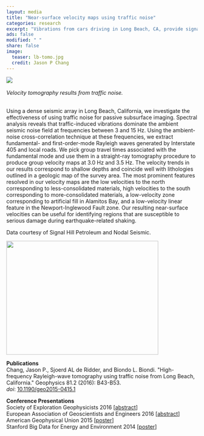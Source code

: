 ```yaml
---                                                                             
layout: media                                                                   
title: "Near-surface velocity maps using traffic noise"
categories: research
excerpt: "Vibrations from cars driving in Long Beach, CA, provide signal that can be harnessed for estimating seismic velocities."
ads: false                                                                       
modified: " "
share: false                                                                    
image:
  teaser: lb-tomo.jpg
  credit: Jason P Chang
---                                                                             
```

<!--<div style="float:right">
      <p>
<img src="{{ site.url }}/images/{{page.image.teaser}}" />
      </p>
</div>-->
<div class="image">
<img src="{{ site.url }}/images/{{page.image.teaser}}" />
<div><br /><em>Velocity tomography results from traffic noise.</em></div>
</div>
<p>
<br />
Using a dense seismic array in Long Beach, California, we investigate the effectiveness of using traffic noise for passive subsurface imaging. Spectral analysis reveals that traffic-induced vibrations dominate the ambient seismic noise field at frequencies between 3 and 15 Hz. Using the ambient-noise cross-correlation technique at these frequencies, we extract fundamental- and first-order-mode Rayleigh waves generated by Interstate 405 and local roads. We pick group travel times associated with the fundamental mode and use them in a straight-ray tomography procedure to produce group velocity maps at 3.0 Hz and 3.5 Hz. The velocity trends in our results correspond to shallow depths and coincide well with lithologies outlined in a geologic map of the survey area. The most prominent features resolved in our velocity maps are the low velocities to the north corresponding to less-consolidated materials, high velocities to the south corresponding to more-consolidated materials, a low-velocity zone corresponding to artificial fill in Alamitos Bay, and a low-velocity linear feature in the Newport-Inglewood Fault zone. Our resulting near-surface velocities can be useful for identifying regions that are susceptible to serious damage during earthquake-related shaking.
</p>
<p>
Data courtesy of Signal Hill Petroleum and Nodal Seismic.
</p>
<img src="{{ site.url }}/images/lb-noise.gif" width="400" height="300" />
<p>
<b>Publications</b><br />
Chang, Jason P., Sjoerd AL de Ridder, and Biondo L. Biondi. "High-frequency Rayleigh-wave tomography using traffic noise from Long Beach, California." Geophysics 81.2 (2016): B43-B53.<br />
<em>doi</em>: <a href="http://library.seg.org/doi/abs/10.1190/geo2015-0415.1" target="_blank">10.1190/geo2015-0415.1</a>
</p>
<p>
<b>Conference Presentations</b><br />
Society of Exploration Geophysicists 2016 [<a  href="http://library.seg.org/doi/abs/10.1190/segam2015-5851307.1" target="_blank">abstract</a>]<br />
European Association of Geoscientists and Engineers 2016 [<a  href="http://www.earthdoc.org/publication/publicationdetails/?publication=84875" target="_blank">abstract</a>]<br />
American Geophysical Union 2015 [<a  href="{{site.url}}/images/agu2015-v01.pdf" target="_blank">poster</a>]<br />
Stanford Big Data for Energy and Environment 2014 [<a  href="{{site.url}}/images/bigdata_final.pdf" target="_blank">poster</a>]<br />
</p>
